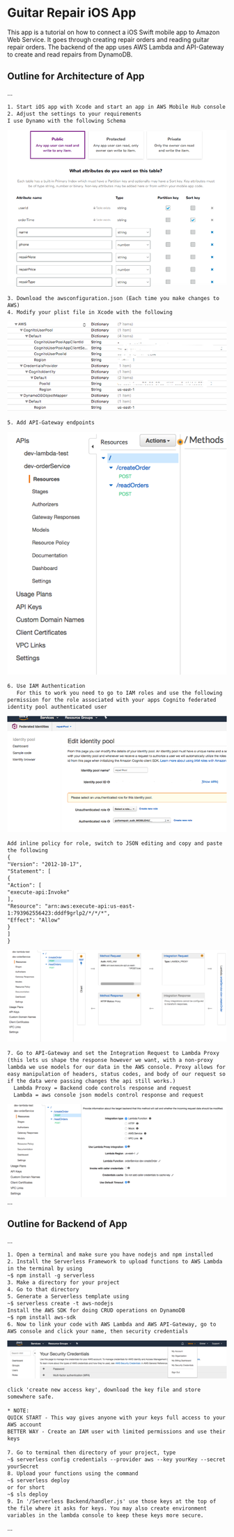 # Guitar Repair iOS App
This app is a tutorial on how to connect a iOS Swift mobile app to Amazon Web Service. It goes through creating repair orders and reading guitar repair orders. The backend of the app uses AWS Lambda and API-Gateway to create and read repairs from DynamoDB.

## Outline for Architecture of App
...

    1. Start iOS app with Xcode and start an app in AWS Mobile Hub console
    2. Adjust the settings to your requirements 
    I use Dynamo with the following Schema
![Alt text](/images/db.png?raw=true "Dynamo Schema")
    
    3. Download the awsconfiguration.json (Each time you make changes to AWS) 
    4. Modify your plist file in Xcode with the following
![Alt text](/images/plist.png?raw=true "Plist Configuration")
    
    5. Add API-Gateway endpoints
![Alt text](/images/paths.png?raw=true "API-Gateway")
    
    6. Use IAM Authentication
       For this to work you need to go to IAM roles and use the following permission for the role associated with your apps Cognito federated identity pool authenticated user
![Alt text](/images/fedId.png?raw=true "Federated Identity Auth Role")
    
    Add inline policy for role, switch to JSON editing and copy and paste the following
    {
    "Version": "2012-10-17",
    "Statement": [
    {
    "Action": [
    "execute-api:Invoke"
    ],
    "Resource": "arn:aws:execute-api:us-east-1:793962556423:dddf9grlp2/*/*/*",
    "Effect": "Allow"
    }
    ]
    }
    
![Alt text](/images/requestType.png?raw=true "API-Gateway Auth")
    
    7. Go to API-Gateway and set the Integration Request to Lambda Proxy (this lets us shape the response however we want, with a non-proxy lambda we use models for our data in the AWS console. Proxy allows for easy manipulation of headers, status codes, and body of our request so if the data were passing changes the api still works.)
      Lambda Proxy = Backend code controls response and request
      Lambda = aws console json models control response and request
      
![Alt text](/images/proxy.png?raw=true "API-Gateway Auth")
...

## Outline for Backend of App
...

    1. Open a terminal and make sure you have nodejs and npm installed
    2. Install the Serverless Framework to upload functions to AWS Lambda in the terminal by using 
    ~$ npm install -g serverless
    3. Make a directory for your project
    4. Go to that directory
    5. Generate a Serverless template using
    ~$ serverless create -t aws-nodejs
    Install the AWS SDK for doing CRUD operations on DynamoDB
    ~$ npm install aws-sdk
    6. Now to link your code with AWS Lambda and AWS API-Gateway, go to AWS console and click your name, then security credentials
![Alt text](/images/security.png?raw=true "Security Creds")

    click 'create new access key', download the key file and store somewhere safe.
    
    * NOTE: 
    QUICK START - This way gives anyone with your keys full access to your AWS account
    BETTER WAY - Create an IAM user with limited permissions and use their keys
    
    7. Go to terminal then directory of your project, type
    ~$ serverless config credentials --provider aws --key yourKey --secret yourSecret
    8. Upload your functions using the command
    ~$ serverless deploy
    or for short
    ~$ sls deploy
    9. In '/Serverless Backend/handler.js' use those keys at the top of the file where it asks for keys. You may also create environment variables in the lambda console to keep these keys more secure.
    

...


